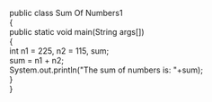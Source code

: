 public class Sum Of Numbers1  
{  
public static void main(String args[])   
{  
int n1 = 225, n2 = 115, sum;  
sum = n1 + n2;  
System.out.println("The sum of numbers is: "+sum);  
}  
}  
